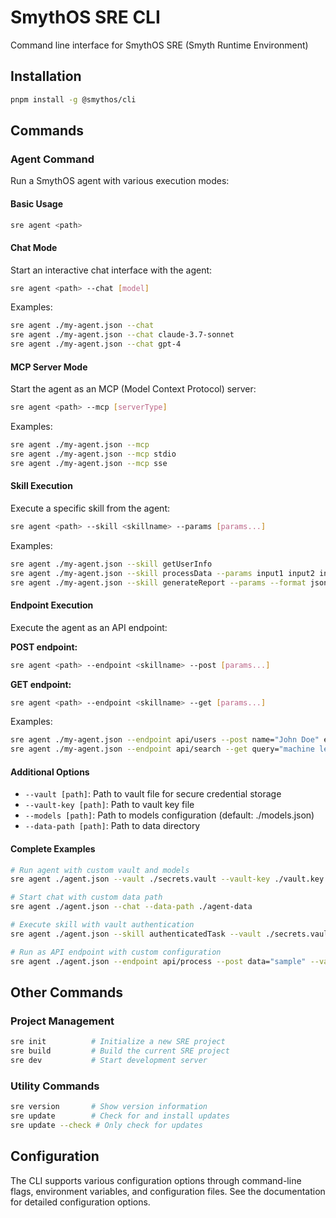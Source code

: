 # SmythOS SRE CLI

Command line interface for SmythOS SRE (Smyth Runtime Environment)

## Installation

```bash
pnpm install -g @smythos/cli
```

## Commands

### Agent Command

Run a SmythOS agent with various execution modes:

#### Basic Usage

```bash
sre agent <path>
```

#### Chat Mode

Start an interactive chat interface with the agent:

```bash
sre agent <path> --chat [model]
```

Examples:

```bash
sre agent ./my-agent.json --chat
sre agent ./my-agent.json --chat claude-3.7-sonnet
sre agent ./my-agent.json --chat gpt-4
```

#### MCP Server Mode

Start the agent as an MCP (Model Context Protocol) server:

```bash
sre agent <path> --mcp [serverType]
```

Examples:

```bash
sre agent ./my-agent.json --mcp
sre agent ./my-agent.json --mcp stdio
sre agent ./my-agent.json --mcp sse
```

#### Skill Execution

Execute a specific skill from the agent:

```bash
sre agent <path> --skill <skillname> --params [params...]
```

Examples:

```bash
sre agent ./my-agent.json --skill getUserInfo
sre agent ./my-agent.json --skill processData --params input1 input2 input3
sre agent ./my-agent.json --skill generateReport --params --format json --output ./report.json
```

#### Endpoint Execution

Execute the agent as an API endpoint:

**POST endpoint:**

```bash
sre agent <path> --endpoint <skillname> --post [params...]
```

**GET endpoint:**

```bash
sre agent <path> --endpoint <skillname> --get [params...]
```

Examples:

```bash
sre agent ./my-agent.json --endpoint api/users --post name="John Doe" email="john@example.com"
sre agent ./my-agent.json --endpoint api/search --get query="machine learning" limit=10
```

#### Additional Options

-   `--vault [path]`: Path to vault file for secure credential storage
-   `--vault-key [path]`: Path to vault key file
-   `--models [path]`: Path to models configuration (default: ./models.json)
-   `--data-path [path]`: Path to data directory

#### Complete Examples

```bash
# Run agent with custom vault and models
sre agent ./agent.json --vault ./secrets.vault --vault-key ./vault.key --models ./custom-models.json

# Start chat with custom data path
sre agent ./agent.json --chat --data-path ./agent-data

# Execute skill with vault authentication
sre agent ./agent.json --skill authenticatedTask --vault ./secrets.vault --params userId=123

# Run as API endpoint with custom configuration
sre agent ./agent.json --endpoint api/process --post data="sample" --vault ./secrets.vault --models ./prod-models.json
```

## Other Commands

### Project Management

```bash
sre init          # Initialize a new SRE project
sre build         # Build the current SRE project
sre dev           # Start development server
```

### Utility Commands

```bash
sre version       # Show version information
sre update        # Check for and install updates
sre update --check # Only check for updates
```

## Configuration

The CLI supports various configuration options through command-line flags, environment variables, and configuration files. See the documentation for detailed configuration options.
